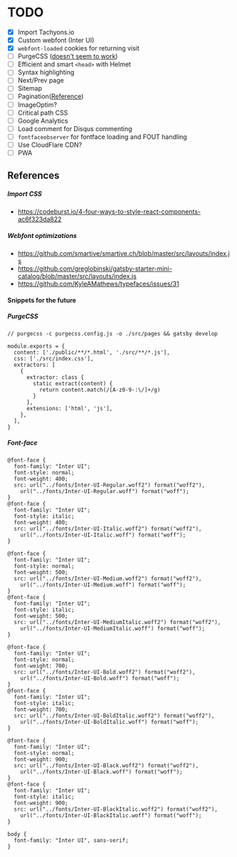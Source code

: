 
# TODO

- [x] Import Tachyons.io
- [x] Custom webfont (Inter UI)
- [x] `webfont-loaded` cookies for returning visit
- [ ] PurgeCSS ([doesn't seem to work](https://github.com/taylorbryant/gatsby-starter-tailwind/blob/master/package.json#L20))
- [ ] Efficient and smart `<head>` with Helmet
- [ ] Syntax highlighting
- [ ] Next/Prev page
- [ ] Sitemap
- [ ] Pagination([Reference](https://github.com/pixelstew/gatsby-paginate))
- [ ] ImageOptim?
- [ ] Critical path CSS
- [ ] Google Analytics
- [ ] Load comment for Disqus commenting
- [ ] `fontfaceobserver` for fontface loading and FOUT handling
- [ ] Use CloudFlare CDN?
- [ ] PWA

## References
##### Import CSS
- https://codeburst.io/4-four-ways-to-style-react-components-ac6f323da822
##### Webfont optimizations
- https://github.com/smartive/smartive.ch/blob/master/src/layouts/index.js
- https://github.com/greglobinski/gatsby-starter-mini-catalog/blob/master/src/layouts/index.js
- https://github.com/KyleAMathews/typefaces/issues/31

#### Snippets for the future

##### PurgeCSS
```
// purgecss -c purgecss.config.js -o ./src/pages && gatsby develop

module.exports = {
  content: ['./public/**/*.html', './src/**/*.js'],
  css: ['./src/index.css'],
  extractors: [
    {
      extractor: class {
        static extract(content) {
          return content.match(/[A-z0-9-:\/]+/g)
        }
      },
      extensions: ['html', 'js'],
    },
  ],
}
```

##### Font-face
```
@font-face {
  font-family: "Inter UI";
  font-style: normal;
  font-weight: 400;
  src: url("../fonts/Inter-UI-Regular.woff2") format("woff2"),
    url("../fonts/Inter-UI-Regular.woff") format("woff");
}
@font-face {
  font-family: "Inter UI";
  font-style: italic;
  font-weight: 400;
  src: url("../fonts/Inter-UI-Italic.woff2") format("woff2"),
    url("../fonts/Inter-UI-Italic.woff") format("woff");
}

@font-face {
  font-family: "Inter UI";
  font-style: normal;
  font-weight: 500;
  src: url("../fonts/Inter-UI-Medium.woff2") format("woff2"),
    url("../fonts/Inter-UI-Medium.woff") format("woff");
}
@font-face {
  font-family: "Inter UI";
  font-style: italic;
  font-weight: 500;
  src: url("../fonts/Inter-UI-MediumItalic.woff2") format("woff2"),
    url("../fonts/Inter-UI-MediumItalic.woff") format("woff");
}

@font-face {
  font-family: "Inter UI";
  font-style: normal;
  font-weight: 700;
  src: url("../fonts/Inter-UI-Bold.woff2") format("woff2"),
    url("../fonts/Inter-UI-Bold.woff") format("woff");
}
@font-face {
  font-family: "Inter UI";
  font-style: italic;
  font-weight: 700;
  src: url("../fonts/Inter-UI-BoldItalic.woff2") format("woff2"),
    url("../fonts/Inter-UI-BoldItalic.woff") format("woff");
}

@font-face {
  font-family: "Inter UI";
  font-style: normal;
  font-weight: 900;
  src: url("../fonts/Inter-UI-Black.woff2") format("woff2"),
    url("../fonts/Inter-UI-Black.woff") format("woff");
}
@font-face {
  font-family: "Inter UI";
  font-style: italic;
  font-weight: 900;
  src: url("../fonts/Inter-UI-BlackItalic.woff2") format("woff2"),
    url("../fonts/Inter-UI-BlackItalic.woff") format("woff");
}

body {
  font-family: "Inter UI", sans-serif;
}
```
